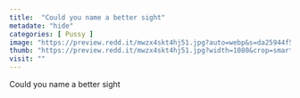 ```yaml
---
title:  "Could you name a better sight"
metadate: "hide"
categories: [ Pussy ]
image: "https://preview.redd.it/mwzx4skt4hj51.jpg?auto=webp&s=da25944f5e8f8b32489697b6f2dc0b4df4718724"
thumb: "https://preview.redd.it/mwzx4skt4hj51.jpg?width=1080&crop=smart&auto=webp&s=9726d1438750c45e4c7245a729f0a08a3ede7b44"
visit: ""
---
```

Could you name a better sight
